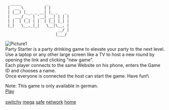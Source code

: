       _____           _ 
     |  __ \         | |
     | |__) |_ _ _ __| |_ _   _ 
     |  ___/ _` | '__| __| | | |
     | |  | (_| | |  | |_| |_| |
     |_|   \__,_|_|   \__|\__, |
                           __/ |
                          |___/


![Picture1](/PartyStarterScreen.png)\
Party Starter is a party drinking game to elevate your party to the next level.\
Use a laptop or any other large screen like a TV to host a new round by opening the link and clicking "new game".\
Each player connects to the same Website on his phone, enters the Game ID and chooses a name.\
Once everyone is connected the host can start the game. Have fun!\

Note: This game is only available in german.\
[Play](https://partystartergame.herokuapp.com/)\
\
[switchy](/switchy) [mega](/mega) [safe](/safe) [network](/network) [home](/home)
